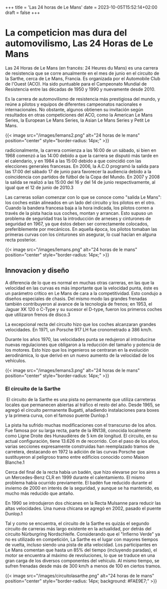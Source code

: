 +++
title = 'Las 24 horas de Le Mans'
date = 2023-10-05T15:52:14+02:00
draft = false
+++

# La competicion mas dura del automovilismo, Las 24 Horas de Le Mans

Las 24 Horas de Le Mans (en francés: 24 Heures du Mans) es una carrera de resistencia que se corre anualmente en el mes de junio en el circuito de la Sarthe, cerca de Le Mans, Francia. Es organizada por el Automobile Club de l'Ouest (ACO). Ha sido puntuable para el Campeonato Mundial de Resistencia entre las décadas de 1950 y 1990 y nuevamente desde 2010.

Es la carrera de automovilismo de resistencia más prestigiosa del mundo, y reúne a pilotos y equipos de diferentes campeonatos nacionales e internacionales. No obstante, algunos obtienen su invitación según resultados en otras competiciones del ACO, como la American Le Mans Series, la European Le Mans Series, la Asian Le Mans Series y Petit Le Mans.

{{< image src="/images/lemans2.png" alt="24 horas de le mans" position="center" style="border-radius: 14px;" >}}

radicionalmente, la carrera comienza a las 16:00 de un sábado, si bien en 1968 comenzó a las 14:00 debido a que la carrera se disputó más tarde en el calendario, y en 1984 a las 15:00 debido a que coincidió con las elecciones generales francesas. En 2006, la A.C.O programó la salida para las 17:00 del sábado 17 de junio para favorecer la audiencia debido a la coincidencia con partidos de fútbol de la Copa del Mundo. En 2007 y 2008 la salida se realizó a las 15:00 del 16 y del 14 de junio respectivamente, al igual que el 12 de junio de 2010.3

Las carreras solían comenzar con lo que se conoce como "salida Le Mans": los coches están alineados en un lado del circuito y los pilotos en el otro. Cuando la bandera francesa baja a la hora indicada, los pilotos corren a través de la pista hacia sus coches, montan y arrancan. Esto supuso un problema de seguridad tras la introducción de arneses y cinturones de seguridad en 1967, ya que éstos deben ser correctamente colocados, preferiblemente por mecánicos. En aquella época, los pilotos tomaban las primeras curvas con los cinturones sin asegurar, lo cual hacían en alguna recta posterior.

{{< image src="/images/lemans.png" alt="24 horas de le mans" position="center" style="border-radius: 14px;" >}}

## Innovacion y diseño

A diferencia de lo que es normal en muchas otras carreras, en las que la velocidad en las curvas es más importante que la velocidad punta, éste es un parámetro crítico en Le Mans de cara a la competitividad. Esto condujo a diseños especiales de chasis. Del mismo modo las grandes frenadas también contribuyeron al avance de la tecnología de frenos; en 1953, el Jaguar XK 120 o C-Type y su sucesor el D-type, fueron los primeros coches que utilizaron frenos de disco.3​

La excepcional recta del circuito hizo que los coches alcanzaran grandes velocidades. En 1971, un Porsche 917 LH fue cronometrado a 386 km/h.

Durante los años 1970, las velocidades punta se redujeron al introducirse nuevas regulaciones que obligaron a la reducción del tamaño y potencia de los motores. Esto hizo que los ingenieros se centraran en la evolución aerodinámica, lo que derivó en un nuevo aumento de la velocidad de los vehículos.


{{< image src="/images/lemans3.png" alt="24 horas de le mans" position="center" style="border-radius: 14px;" >}}

### El circuito de la Sarthe

​ El circuito de la Sarthe es una pista no permanente que utiliza carreteras locales que permanecen abiertas al tráfico el resto del año. Desde 1965, se agregó el circuito permanente Bugatti, añadiendo instalaciones para boxes y la primera curva, con el famoso puente Dunlop.1​

La pista ha sufrido muchas modificaciones con el transcurso de los años. Fue famosa por su larga recta, parte de la RN138, conocida localmente como Ligne Droite des Hunaudières de 5 km de longitud. El circuito, en su actual configuración, tiene 13.626 m de recorrido. Con el paso de los años, varias secciones expresamente construidas han reemplazado tramos de carretera, destacando en 1972 la adición de las curvas Porsche que sustituyeron al peligroso tramo entre edificios conocido como Maison Blanche.1​

Cerca del final de la recta había un badén, que hizo elevarse por los aires a un Mercedes-Benz CLR en 1999 durante el calentamiento. El mismo problema había ocurrido previamente. El badén fue reducido durante el invierno de 2000 en interés de la seguridad, y aunque se ha mantenido, es mucho más reducido que antaño.

En 1990 se introdujeron dos chicanes en la Recta Mulsanne para reducir las altas velocidades. Una nueva chicana se agregó en 2002, pasado el puente Dunlop.1

Tal y como se encuentra, el circuito de la Sarthe es quizás el segundo circuito de carreras más largo existente en la actualidad, por detrás del circuito Nürburgring Nordschleife. Considerando que el "Infierno Verde" ya no es utilizado en competición, La Sarthe es el lugar con mayores tiempos de vuelta, incluso siendo una pista de alta velocidad. Los participantes en Le Mans comentan que hasta un 85% del tiempo (incluyendo paradas), el motor se encuentra al máximo de revoluciones, lo que se traduce en una gran carga de los diversos componentes del vehículo. Al mismo tiempo, se sufren frenadas desde más de 300 km/h a menos de 100 en ciertos tramos.

{{< image src="/images/circuitolasarthe.png" alt="24 horas de le mans" position="center" style="border-radius: 14px; background: #FAE9E7;" >}}